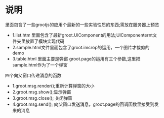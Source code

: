 说明
=======
里面包含了一些grootjs的应用个最新的一些实验性质的东西;需放在服务器上预览
  
+ 1.list.htm 里面包含了最新groot.UIComponent的用法;UIComponenternt文件夹里放置了模块实现代码
+ 2.sample.html文件里面包含了groot.imcrop的运用，一个图片才裁剪的demo
+ 3.table.html 里面主要是弹窗 groot.page的运用有三个参数,这里把sample.html作为了一个弹窗

四个向父窗口传递消息的函数

+ 1.groot.msg.render();重新计算弹窗的大小
+ 2.groot.msg.show();显示弹窗
+ 3.groot.msg.close(); 关闭弹窗
+ 4.groot.msg.send(); 向父窗口发送消息，groot.page的回调函数里接受到发来的消息